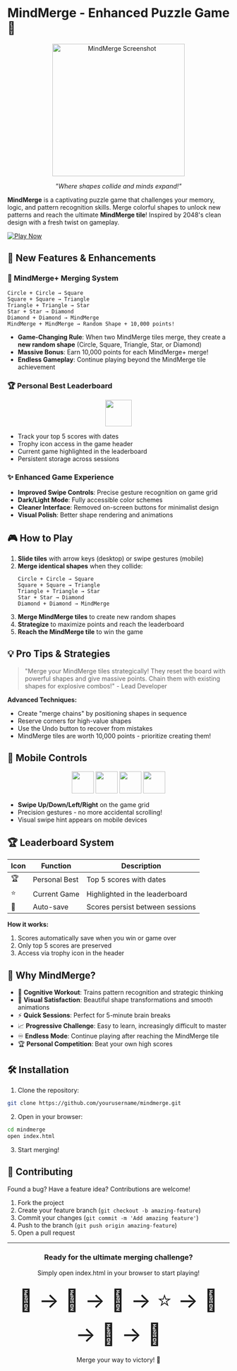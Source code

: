 # MindMerge - Enhanced Puzzle Game 🧠

<div align="center">
  <img src="https://img.itch.zone/aW1nLzE0MjU0MjQ0LnBuZw==/315x250%23c/%2F%2F%2B.png" alt="MindMerge Screenshot" width="300">
  <p><em>"Where shapes collide and minds expand!"</em></p>
</div>

**MindMerge** is a captivating puzzle game that challenges your memory, logic, and pattern recognition skills. Merge colorful shapes to unlock new patterns and reach the ultimate **MindMerge tile**! Inspired by 2048's clean design with a fresh twist on gameplay.

[![Play Now](https://img.shields.io/badge/Play-Now-brightgreen?style=for-the-badge)](#play-now)

## 🚀 New Features & Enhancements

### 🌟 MindMerge+ Merging System

```
Circle + Circle → Square  
Square + Square → Triangle  
Triangle + Triangle → Star  
Star + Star → Diamond  
Diamond + Diamond → MindMerge  
MindMerge + MindMerge → Random Shape + 10,000 points!
```

- **Game-Changing Rule**: When two MindMerge tiles merge, they create a **new random shape** (Circle, Square, Triangle, Star, or Diamond)
- **Massive Bonus**: Earn 10,000 points for each MindMerge+ merge!
- **Endless Gameplay**: Continue playing beyond the MindMerge tile achievement

### 🏆 Personal Best Leaderboard
<div align="center">
  <img src="https://img.icons8.com/fluency/96/000000/trophy.png" width="60">
</div>

- Track your top 5 scores with dates
- Trophy icon access in the game header
- Current game highlighted in the leaderboard
- Persistent storage across sessions

### ✨ Enhanced Game Experience
- **Improved Swipe Controls**: Precise gesture recognition on game grid
- **Dark/Light Mode**: Fully accessible color schemes
- **Cleaner Interface**: Removed on-screen buttons for minimalist design
- **Visual Polish**: Better shape rendering and animations

## 🎮 How to Play

1. **Slide tiles** with arrow keys (desktop) or swipe gestures (mobile)
2. **Merge identical shapes** when they collide:
   ```
   Circle + Circle → Square  
   Square + Square → Triangle  
   Triangle + Triangle → Star  
   Star + Star → Diamond  
   Diamond + Diamond → MindMerge
   ```
3. **Merge MindMerge tiles** to create new random shapes
4. **Strategize** to maximize points and reach the leaderboard
5. **Reach the MindMerge tile** to win the game

## 💡 Pro Tips & Strategies

> "Merge your MindMerge tiles strategically! They reset the board with powerful shapes and give massive points. Chain them with existing shapes for explosive combos!" - Lead Developer

**Advanced Techniques:**
- Create "merge chains" by positioning shapes in sequence
- Reserve corners for high-value shapes
- Use the Undo button to recover from mistakes
- MindMerge tiles are worth 10,000 points - prioritize creating them!

## 📱 Mobile Controls

<div align="center">
  <img src="https://img.icons8.com/ios-filled/100/FFFFFF/swipe-up.png" width="50"/>
  <img src="https://img.icons8.com/ios-filled/100/FFFFFF/swipe-down.png" width="50"/>
  <img src="https://img.icons8.com/ios-filled/100/FFFFFF/swipe-left.png" width="50"/>
  <img src="https://img.icons8.com/ios-filled/100/FFFFFF/swipe-right.png" width="50"/>
</div>

- **Swipe Up/Down/Left/Right** on the game grid
- Precision gestures - no more accidental scrolling!
- Visual swipe hint appears on mobile devices

## 🏆 Leaderboard System

| Icon | Function | Description |
|------|----------|-------------|
| 🏆 | Personal Best | Top 5 scores with dates |
| ⭐ | Current Game | Highlighted in the leaderboard |
| 🔄 | Auto-save | Scores persist between sessions |

**How it works:**
1. Scores automatically save when you win or game over
2. Only top 5 scores are preserved
3. Access via trophy icon in the header

## 🌟 Why MindMerge?

- 🧩 **Cognitive Workout**: Trains pattern recognition and strategic thinking
- 🎨 **Visual Satisfaction**: Beautiful shape transformations and smooth animations
- ⚡ **Quick Sessions**: Perfect for 5-minute brain breaks
- 📈 **Progressive Challenge**: Easy to learn, increasingly difficult to master
- ♾️ **Endless Mode**: Continue playing after reaching the MindMerge tile
- 🏆 **Personal Competition**: Beat your own high scores

## 🛠️ Installation

1. Clone the repository:
```bash
git clone https://github.com/yourusername/mindmerge.git
```

2. Open in your browser:
```bash
cd mindmerge
open index.html
```

3. Start merging!

## 🤝 Contributing

Found a bug? Have a feature idea? Contributions are welcome! 

1. Fork the project
2. Create your feature branch (`git checkout -b amazing-feature`)
3. Commit your changes (`git commit -m 'Add amazing feature'`)
4. Push to the branch (`git push origin amazing-feature`)
5. Open a pull request

---

<div align="center" id="play-now">
  <h3>Ready for the ultimate merging challenge?</h3>
  <p>Simply open index.html in your browser to start playing!</p>
  <div style="font-size: 48px; margin: 20px 0;">🧠 → 🔷 → 🔺 → ⭐ → 💎 → 🧩 → 🔄</div>
  <p>Merge your way to victory! 🚀</p>
</div>
